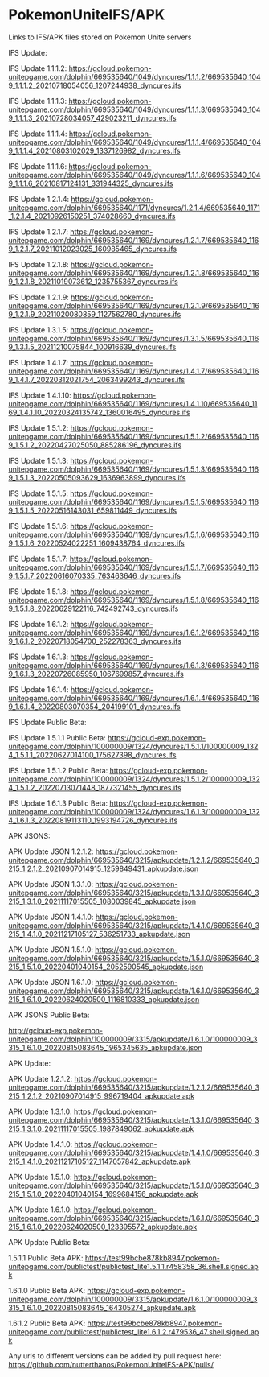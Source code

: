# PokemonUniteIFS/APK
Links to IFS/APK files stored on Pokemon Unite servers

IFS Update:

IFS Update 1.1.1.2: https://gcloud.pokemon-unitepgame.com/dolphin/669535640/1049/dyncures/1.1.1.2/669535640_1049_1.1.1.2_20210718054056_1207244938_dyncures.ifs

IFS Update 1.1.1.3: https://gcloud.pokemon-unitepgame.com/dolphin/669535640/1049/dyncures/1.1.1.3/669535640_1049_1.1.1.3_20210728034057_429023211_dyncures.ifs

IFS Update 1.1.1.4: https://gcloud.pokemon-unitepgame.com/dolphin/669535640/1049/dyncures/1.1.1.4/669535640_1049_1.1.1.4_20210803102029_1337126982_dyncures.ifs

IFS Update 1.1.1.6: https://gcloud.pokemon-unitepgame.com/dolphin/669535640/1049/dyncures/1.1.1.6/669535640_1049_1.1.1.6_20210817124131_331944325_dyncures.ifs

IFS Update 1.2.1.4: https://gcloud.pokemon-unitepgame.com/dolphin/669535640/1171/dyncures/1.2.1.4/669535640_1171_1.2.1.4_20210926150251_374028660_dyncures.ifs

IFS Update 1.2.1.7: https://gcloud.pokemon-unitepgame.com/dolphin/669535640/1169/dyncures/1.2.1.7/669535640_1169_1.2.1.7_20211012023025_160985465_dyncures.ifs

IFS Update 1.2.1.8: https://gcloud.pokemon-unitepgame.com/dolphin/669535640/1169/dyncures/1.2.1.8/669535640_1169_1.2.1.8_20211019073612_1235755367_dyncures.ifs

IFS Update 1.2.1.9: https://gcloud.pokemon-unitepgame.com/dolphin/669535640/1169/dyncures/1.2.1.9/669535640_1169_1.2.1.9_20211020080859_1127562780_dyncures.ifs

IFS Update 1.3.1.5: https://gcloud.pokemon-unitepgame.com/dolphin/669535640/1169/dyncures/1.3.1.5/669535640_1169_1.3.1.5_20211210075844_100916639_dyncures.ifs

IFS Update 1.4.1.7: https://gcloud.pokemon-unitepgame.com/dolphin/669535640/1169/dyncures/1.4.1.7/669535640_1169_1.4.1.7_20220312021754_2063499243_dyncures.ifs

IFS Update 1.4.1.10: https://gcloud.pokemon-unitepgame.com/dolphin/669535640/1169/dyncures/1.4.1.10/669535640_1169_1.4.1.10_20220324135742_1360016495_dyncures.ifs

IFS Update 1.5.1.2: https://gcloud.pokemon-unitepgame.com/dolphin/669535640/1169/dyncures/1.5.1.2/669535640_1169_1.5.1.2_20220427025050_885286196_dyncures.ifs

IFS Update 1.5.1.3: https://gcloud.pokemon-unitepgame.com/dolphin/669535640/1169/dyncures/1.5.1.3/669535640_1169_1.5.1.3_20220505093629_1636963899_dyncures.ifs

IFS Update 1.5.1.5: https://gcloud.pokemon-unitepgame.com/dolphin/669535640/1169/dyncures/1.5.1.5/669535640_1169_1.5.1.5_20220516143031_659811449_dyncures.ifs

IFS Update 1.5.1.6: https://gcloud.pokemon-unitepgame.com/dolphin/669535640/1169/dyncures/1.5.1.6/669535640_1169_1.5.1.6_20220524022251_1609438764_dyncures.ifs

IFS Update 1.5.1.7: https://gcloud.pokemon-unitepgame.com/dolphin/669535640/1169/dyncures/1.5.1.7/669535640_1169_1.5.1.7_20220616070335_763463646_dyncures.ifs

IFS Update 1.5.1.8: https://gcloud.pokemon-unitepgame.com/dolphin/669535640/1169/dyncures/1.5.1.8/669535640_1169_1.5.1.8_20220629122116_742492743_dyncures.ifs

IFS Update 1.6.1.2: https://gcloud.pokemon-unitepgame.com/dolphin/669535640/1169/dyncures/1.6.1.2/669535640_1169_1.6.1.2_20220718054700_252278363_dyncures.ifs

IFS Update 1.6.1.3: https://gcloud.pokemon-unitepgame.com/dolphin/669535640/1169/dyncures/1.6.1.3/669535640_1169_1.6.1.3_20220726085950_1067699857_dyncures.ifs

IFS Update 1.6.1.4: https://gcloud.pokemon-unitepgame.com/dolphin/669535640/1169/dyncures/1.6.1.4/669535640_1169_1.6.1.4_20220803070354_204199101_dyncures.ifs

IFS Update Public Beta:

IFS Update 1.5.1.1 Public Beta: https://gcloud-exp.pokemon-unitepgame.com/dolphin/100000009/1324/dyncures/1.5.1.1/100000009_1324_1.5.1.1_20220627014100_175627398_dyncures.ifs

IFS Update 1.5.1.2 Public Beta: https://gcloud-exp.pokemon-unitepgame.com/dolphin/100000009/1324/dyncures/1.5.1.2/100000009_1324_1.5.1.2_20220713071448_1877321455_dyncures.ifs

IFS Update 1.6.1.3 Public Beta: https://gcloud-exp.pokemon-unitepgame.com/dolphin/100000009/1324/dyncures/1.6.1.3/100000009_1324_1.6.1.3_20220819113110_1993194726_dyncures.ifs

APK JSONS:

APK Update JSON 1.2.1.2: https://gcloud.pokemon-unitepgame.com/dolphin/669535640/3215/apkupdate/1.2.1.2/669535640_3215_1.2.1.2_20210907014915_1259849431_apkupdate.json

APK Update JSON 1.3.1.0: https://gcloud.pokemon-unitepgame.com/dolphin/669535640/3215/apkupdate/1.3.1.0/669535640_3215_1.3.1.0_20211117015505_1080039845_apkupdate.json

APK Update JSON 1.4.1.0: https://gcloud.pokemon-unitepgame.com/dolphin/669535640/3215/apkupdate/1.4.1.0/669535640_3215_1.4.1.0_20211217105127_536251733_apkupdate.json

APK Update JSON 1.5.1.0: https://gcloud.pokemon-unitepgame.com/dolphin/669535640/3215/apkupdate/1.5.1.0/669535640_3215_1.5.1.0_20220401040154_2052590545_apkupdate.json

APK Update JSON 1.6.1.0: https://gcloud.pokemon-unitepgame.com/dolphin/669535640/3215/apkupdate/1.6.1.0/669535640_3215_1.6.1.0_20220624020500_1116810333_apkupdate.json

APK JSONS Public Beta:

http://gcloud-exp.pokemon-unitepgame.com/dolphin/100000009/3315/apkupdate/1.6.1.0/100000009_3315_1.6.1.0_20220815083645_1965345635_apkupdate.json

APK Update:

APK Update 1.2.1.2: https://gcloud.pokemon-unitepgame.com/dolphin/669535640/3215/apkupdate/1.2.1.2/669535640_3215_1.2.1.2_20210907014915_996719404_apkupdate.apk

APK Update 1.3.1.0: https://gcloud.pokemon-unitepgame.com/dolphin/669535640/3215/apkupdate/1.3.1.0/669535640_3215_1.3.1.0_20211117015505_1987849062_apkupdate.apk

APK Update 1.4.1.0: https://gcloud.pokemon-unitepgame.com/dolphin/669535640/3215/apkupdate/1.4.1.0/669535640_3215_1.4.1.0_20211217105127_1147057842_apkupdate.apk

APK Update 1.5.1.0: https://gcloud.pokemon-unitepgame.com/dolphin/669535640/3215/apkupdate/1.5.1.0/669535640_3215_1.5.1.0_20220401040154_1699684156_apkupdate.apk

APK Update 1.6.1.0: https://gcloud.pokemon-unitepgame.com/dolphin/669535640/3215/apkupdate/1.6.1.0/669535640_3215_1.6.1.0_20220624020500_123395572_apkupdate.apk

APK Update Public Beta:

1.5.1.1 Public Beta APK: https://test99bcbe878kb8947.pokemon-unitepgame.com/publictest/publictest_lite1.5.1.1.r458358_36.shell.signed.apk

1.6.1.0 Public Beta APK: https://gcloud-exp.pokemon-unitepgame.com/dolphin/100000009/3315/apkupdate/1.6.1.0/100000009_3315_1.6.1.0_20220815083645_164305274_apkupdate.apk

1.6.1.2 Public Beta APK: https://test99bcbe878kb8947.pokemon-unitepgame.com/publictest/publictest_lite1.6.1.2.r479536_47.shell.signed.apk

Any urls to different versions can be added by pull request here:
https://github.com/nutterthanos/PokemonUniteIFS-APK/pulls/

